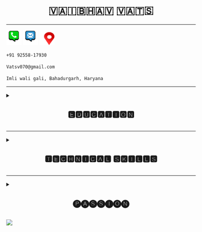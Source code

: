 <h1 align="center">🇻‌🇦‌🇮‌🇧‌🇭‌🇦‌🇻‌ 🇻‌🇦‌🇹‌🇸‌ </h1>

------------
<a href="https://wa.me/+919255817930?text=Hello+vaibhav%2C"><img src="https://raw.githubusercontent.com/vibhu004/supportingfiles/main/iconn.gif" alt="phone" height="40" width="40"></a> 
<a href="mailto:vatsv070@gmail.com"><img src="https://raw.githubusercontent.com/vibhu004/supportingfiles/main/mail.gif" alt="logo" height="40" width="40"></a> 
<a href="https://goo.gl/maps/WiXJxAVJt47DPuwR8"><img src="https://raw.githubusercontent.com/vibhu004/supportingfiles/main/map.gif" height="40" width="40"></a>

`+91 92558-17930`

`Vatsv070@gmail.com`

`Imli wali gali, Bahadurgarh, Haryana`

------------

<details>
<summary><h2 align="center">🅴🅳🆄🅲🅰🆃🅸🅾🅽</h2></summary>
<br>
  
- **BCA** from Maharaja Agrasen University, Himachal Pradesh in 2020
- **10+2** from Vijaya Senior Secondary School(CBSE), Bahadurgarh in 2017
- **10th** from Vijaya Senior Secondary School(CBSE), Bahadurgarh in 2015
</details>

------------

<details>
<summary><h2 align="center">🆃🅴🅲🅷🅽🅸🅲🅰🅻 🆂🅺🅸🅻🅻🆂</h2>
</summary>  
<br>  
&nbsp;&nbsp;&nbsp;&nbsp;&nbsp;
<a href="https://www.google.com/search?channel=fs&client=ubuntu&q=python"><img src="https://raw.githubusercontent.com/vibhu004/supportingfiles/main/py.png" height="70" width="70"></a>
<a href="https://g.co/kgs/ESynvu"><img src="https://raw.githubusercontent.com/vibhu004/supportingfiles/main/c%2B%2B.png" height="70" width="70"></a>
<a href="https://g.co/kgs/kRghUa"><img src="https://raw.githubusercontent.com/vibhu004/supportingfiles/main/c.png" height="70" width="70"></a><br>
<a href="https://www.w3schools.com/howto/default_page5.asp"><img src="https://raw.githubusercontent.com/vibhu004/supportingfiles/main/html.jpg" height="150" width="250"></a>
</details>

------------

<details>
<summary><h2 align="center">🅟🅐🅢🅢🅘🅞🅝</h2></summary>
<br>
<em>
Well the standard defination of passion according to Google is "a strong feeling or emotion" but I have read somewhere that passion is something "for which you can suffer".Passion is something for which you can sacrifice yourself to make it come true. At this point of time in my life I haven't discovered anything for which i can sacrifice myself to make it happen or come true but maybe in future i will discover something who knows after all future is unpredictable. It can unfold in many million ways.

<h2 align="center"> Anime One Of The Best Art </h2>

![anime](https://raw.githubusercontent.com/vibhu004/supportingfiles/main/bgaa.jpg)

Anime (In Japanese, the term anime is used to refer to all animated works, regardless of style or origin) However qualifies the standard defination of Google for me as Anime is a world in its own. Its fascinating how Anime confront us about human tendency, nature, psyche and much more. Some people think that anime is for kids well that's not true very much Infact anime can be watched by any person. It has something for everyone.

Anime can teach about you life much more than your formal school education. Almost 90% of movies have villan(The Bad Guy) but not many films shows the character development of villian. They just shows that he/she is bad and wants to harm others. But no one is born that way anime shows the backstory of villian also why he/she ended up that way. How they were also intially same as rest of us. I think that's one of the reason why most anime watchers sometimes like the bad guy more than the protagonist. Like movies anime comes in different genre different lengths some are currently streaming at above 1000+ episodes some are only 20 episode but sometimes a anime tells the story so beautifully in less episodes that it's story stays with you forever.

Apart from that almost all anime have intro and outro song which are epic and legendary in its own way. Voice over artists make anime characters come to life and you will feel connected to characters from the first few episodes inspite of the fact they speak Japnese. In Japan they also have made themes park based on some popular animes which are one of the hot spot of visitors who come to visit Japan. My journey started with [Dragon Ball](https://www.google.com/search?channel=fs&client=ubuntu&q=dragon+ball) but after that I have watched many best anime and continue to hope to watch many more which are yet to come. Once you start watching anime you will watch less movies and other entertainment stuff that's what i have experienced with myself. </em>

<h3 align="center"> <img src="https://raw.githubusercontent.com/vibhu004/supportingfiles/main/bijli.gif" width="30px">Get Connected<img src="https://raw.githubusercontent.com/vibhu004/supportingfiles/main/bijli.gif" width="30px"></h3>
<p align="center"><a href="mailto:vatsv070@gmail.com"><img src="https://raw.githubusercontent.com/vibhu004/supportingfiles/main/mail.gif" alt="logo" height="30" width="40"></a></p>
</details>

<a href="https://github.com/vibhu004/supportingfiles/blob/main/links.md"><img src="https://media.tenor.com/images/79ba5610643d4176ab75e2ed6c34e764/tenor.gif" width=80></a>
